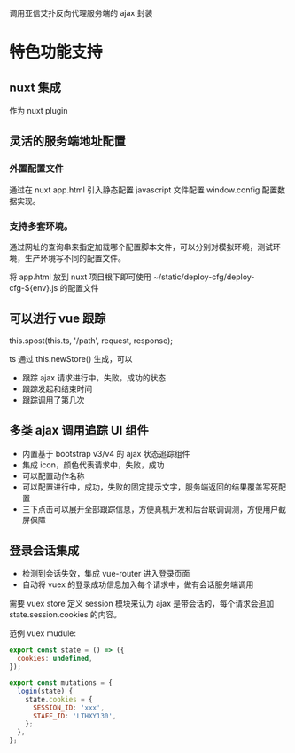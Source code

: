 调用亚信艾扑反向代理服务端的 ajax 封装

# 特色功能支持

## nuxt 集成

作为 nuxt plugin

## 灵活的服务端地址配置

### 外置配置文件

通过在 nuxt app.html 引入静态配置 javascript 文件配置 window.config 配置数据实现。

###  支持多套环境。

通过网址的查询串来指定加载哪个配置脚本文件，可以分别对模拟环境，测试环境，生产环境写不同的配置文件。

将 app.html 放到 nuxt 项目根下即可使用  ~/static/deploy-cfg/deploy-cfg-${env}.js 的配置文件

## 可以进行 vue 跟踪

this.spost(this.ts, '/path', request, response);

ts 通过 this.newStore() 生成，可以

* 跟踪 ajax 请求进行中，失败，成功的状态
* 跟踪发起和结束时间
* 跟踪调用了第几次

## 多类 ajax 调用追踪 UI 组件

* 内置基于 bootstrap v3/v4 的 ajax 状态追踪组件
* 集成 icon，颜色代表请求中，失败，成功
* 可以配置动作名称
* 可以配置进行中，成功，失败的固定提示文字，服务端返回的结果覆盖写死配置
* 三下点击可以展开全部跟踪信息，方便真机开发和后台联调调测，方便用户截屏保障

## 登录会话集成

* 检测到会话失效，集成 vue-router 进入登录页面
* 自动将 vuex 的登录成功信息加入每个请求中，做有会话服务端调用

需要 vuex store 定义 session 模块来认为 ajax 是带会话的，每个请求会追加 state.session.cookies 的内容。

范例 vuex mudule:

```javascript
export const state = () => ({
  cookies: undefined,
});

export const mutations = {
  login(state) {
    state.cookies = {
      SESSION_ID: 'xxx',
      STAFF_ID: 'LTHXY130',
    };
  },
};
```
